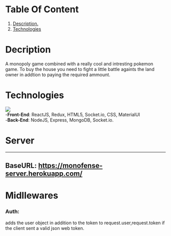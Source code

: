 # Table Of Content

1. [ Description. ](#desc)
2. [Technologies](#tech)

<a name="desc"></a>

# Decription

A monopoly game combined with a really cool and intresting pokemon game.
To buy the house you need to fight a little battle againts the land owner in addtion to paying the required ammount.

<a name="tech"></a>

# Technologies

![](https://miro.medium.com/max/2600/1*FVtCyRdJ6KOr4YswTtwMeA.jpeg) <br/> -**Front-End**: ReactJS, Redux, HTML5, Socket.io, CSS, MaterialUI <br /> -**Back-End**: NodeJS, Express, MongoDB, Socket.io.




<a name="restApi"></a>

# Server

---

## BaseURL: https://monofense-server.herokuapp.com/



# Midllewares

### Auth:

adds the user object in addition to the token to request.user,request.token if the client sent a valid json web token.<br />
